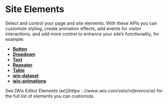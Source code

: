 # Site Elements

Select and control your page and site elements. With these APIs you can customize styling, create animation effects, add events for visitor interactions, and add more control to enhance your site’s functionality, for example:

*   **[Button](https://www.wix.com/velo/reference/$w.Button.html)**
*   **[Dropdown](https://www.wix.com/velo/reference/$w.Dropdown.html)**
*   **[Text](https://www.wix.com/velo/reference/$w.Text.html)**
*   **[Repeater](https://www.wix.com/velo/reference/$w.Repeater.html)**
*   **[Table](https://www.wix.com/velo/reference/$w.Table.html)**
*   **[wix-dataset](https://www.wix.com/velo/reference/wix-dataset.Dataset.html)**
*   **[wix-animations](https://www.wix.com/velo/reference/wix-animations)**

See [Wix Editor Elements ($w)](https://www.wix.com/velo/reference/$w) for the full list of elements you can customize.
